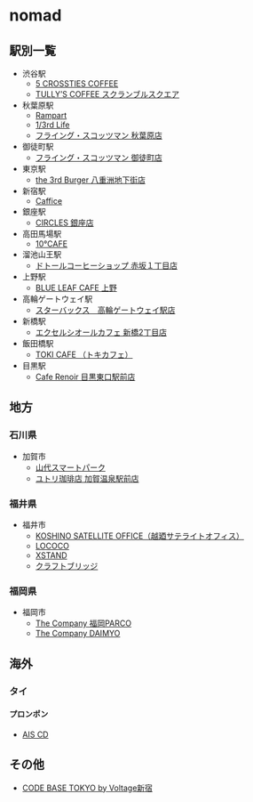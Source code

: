 # nomad


## 駅別一覧
- 渋谷駅
  - [5 CROSSTIES COFFEE](https://www.gransta.jp/mall/gransta_tokyo/5crosstiescoffee/)
  - [TULLY’S COFFEE スクランブルスクエア](https://www.shibuya-scramble-square.com/shops_restaurants/shop_93.html)
- 秋葉原駅
  - [Rampart](https://rampart-akiba.jp/)
  - [1/3rd Life](https://www.1-3rdlife.com/)
  - [フライング・スコッツマン 秋葉原店](https://fscotsman.jp/akihabara)
- 御徒町駅
  - [フライング・スコッツマン 御徒町店](https://fscotsman.jp/okachimachi)
- 東京駅
  - [the 3rd Burger 八重洲地下街店](https://www.the3rdburger.com/23ku/the-3rd-burger-%E5%85%AB%E9%87%8D%E6%B4%B2%E5%9C%B0%E4%B8%8B%E8%A1%97%E5%BA%97)
- 新宿駅
  - [Caffice](http://caffice.jp/)
- 銀座駅
  - [CIRCLES 銀座店](https://store.starbucks.co.jp/detail-1879/)
- 高田馬場駅
  - [10°CAFE](https://judecafe.com/)
- 溜池山王駅
  - [ドトールコーヒーショップ 赤坂１丁目店](https://shop.doutor.co.jp/map/1011275)
- 上野駅
  - [BLUE LEAF CAFE 上野](https://blueleafcafe.jp/detail-ueno.html)
- 高輪ゲートウェイ駅
  - [スターバックス　高輪ゲートウェイ駅店](https://store.starbucks.co.jp/detail-1861/)
- 新橋駅
  - [エクセルシオールカフェ 新橋2丁目店](https://shop.doutor.co.jp/map/5000191)
- 飯田橋駅
  - [TOKI CAFE （トキカフェ）](https://times-cafe.favy.jp/maps)
- 目黒駅
  - [Cafe Renoir 目黒東口駅前店](https://www.ginza-renoir.co.jp/shopsearch/shops/view/13)

## 地方
### 石川県
- 加賀市
  - [山代スマートパーク](https://ysp-yamashiro.com/access.html)
  - [ユトリ珈琲店 加賀温泉駅前店 ](https://tabelog.com/ishikawa/A1702/A170201/17011793/dtlmap/)

### 福井県
- 福井市
  - [KOSHINO SATELLITE OFFICE（越廼サテライトオフィス）](https://koshino.localinfo.jp/)
  - [LOCOCO](https://www.greens.co.jp/co-work/hefukui/)
  - [XSTAND](https://xstand.square.site/gaiyou)
  - [クラフトブリッジ](https://craftbridge.jp/workspace/)

### 福岡県
- 福岡市
  - [The Company 福岡PARCO](https://thecompany.jp/multi-location/parco/)
  - [The Company DAIMYO](https://thecompany.jp/multi-location/daimyo/)

## 海外
### タイ
#### プロンポン
- [AIS CD](https://aisdc.ais.co.th/home/)

## その他
- [CODE BASE TOKYO by Voltage新宿](https://twitter.com/CODEBASE_TOKYO)
